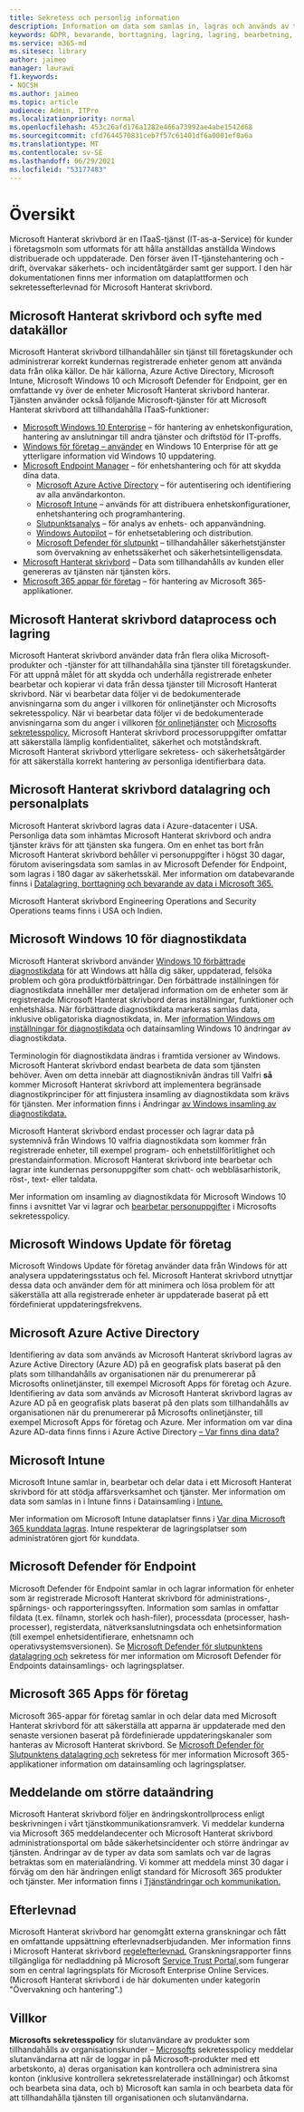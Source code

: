 ```yaml
---
title: Sekretess och personlig information
description: Information om data som samlas in, lagras och används av tjänsten
keywords: GDPR, bevarande, borttagning, lagring, lagring, bearbetning, säkerhet, granskning
ms.service: m365-md
ms.sitesec: library
author: jaimeo
manager: laurawi
f1.keywords:
- NOCSH
ms.author: jaimeo
ms.topic: article
audience: Admin, ITPro
ms.localizationpriority: normal
ms.openlocfilehash: 453c26afd176a1282e466a73992ae4abe1542d68
ms.sourcegitcommit: cfd7644570831ceb7f57c61401df6a0001ef0a6a
ms.translationtype: MT
ms.contentlocale: sv-SE
ms.lasthandoff: 06/29/2021
ms.locfileid: "53177483"
---
```

# <a name="overview"></a>Översikt

Microsoft Hanterat skrivbord är en ITaaS-tjänst (IT-as-a-Service) för kunder i företagsmoln som utformats för att hålla anställdas anställda Windows distribuerade och uppdaterade. Den förser även IT-tjänstehantering och -drift, övervakar säkerhets- och incidentåtgärder samt ger support. I den här dokumentationen finns mer information om dataplattformen och sekretessefterlevnad för Microsoft Hanterat skrivbord.

## <a name="microsoft-managed-desktop-data-sources-and-purpose"></a>Microsoft Hanterat skrivbord och syfte med datakällor

Microsoft Hanterat skrivbord tillhandahåller sin tjänst till företagskunder och administrerar korrekt kundernas registrerade enheter genom att använda data från olika källor. De här källorna, Azure Active Directory, Microsoft Intune, Microsoft Windows 10 och Microsoft Defender för Endpoint, ger en omfattande vy över de enheter Microsoft Hanterat skrivbord hanterar. Tjänsten använder också följande Microsoft-tjänster för att Microsoft Hanterat skrivbord att tillhandahålla ITaaS-funktioner:

- [Microsoft Windows 10 Enterprise](/windows/windows-10/) – för hantering av enhetskonfiguration, hantering av anslutningar till andra tjänster och driftstöd för IT-proffs.
- [Windows för företag – använder](/windows/deployment/update/waas-manage-updates-wufb) en Windows 10 Enterprise för att ge ytterligare information vid Windows 10 uppdatering. 
- [Microsoft Endpoint Manager](/mem/endpoint-manager-overview) – för enhetshantering och för att skydda dina data.
  - [Microsoft Azure Active Directory](/azure/active-directory/) – för autentisering och identifiering av alla användarkonton. 
  - [Microsoft Intune](/mem/intune/) – används för att distribuera enhetskonfigurationer, enhetshantering och programhantering.
  - [Slutpunktsanalys](/mem/analytics/overview) – för analys av enhets- och appanvändning.
  - [Windows Autopilot](/microsoft-365/windows/windows-autopilot) – för enhetsetablering och distribution.
  - [Microsoft Defender för slutpunkt](/microsoft-365/security/defender-endpoint/) – tillhandahåller säkerhetstjänster som övervakning av enhetssäkerhet och säkerhetsintelligensdata.
- [Microsoft Hanterat skrivbord](https://endpoint.microsoft.com/#home) – Data som tillhandahålls av kunden eller genereras av tjänsten när tjänsten körs.
- [Microsoft 365 appar för företag](https://www.microsoft.com/en-us/microsoft-365/enterprise/compare-office-365-plans?rtc=1) – för hantering av Microsoft 365-applikationer.

## <a name="microsoft-managed-desktop-data-process-and-storage"></a>Microsoft Hanterat skrivbord dataprocess och lagring

Microsoft Hanterat skrivbord använder data från flera olika Microsoft-produkter och -tjänster för att tillhandahålla sina tjänster till företagskunder. För att uppnå målet för att skydda och underhålla registrerade enheter bearbetar och kopierar vi data från dessa tjänster till Microsoft Hanterat skrivbord. När vi bearbetar data följer vi de bedokumenterade anvisningarna som du anger i villkoren för onlinetjänster och Microsofts sekretesspolicy. När vi bearbetar data följer vi de bedokumenterade anvisningarna som du anger i villkoren [för onlinetjänster](https://www.microsoft.com/licensing/product-licensing/products) och [Microsofts sekretesspolicy.](https://privacy.microsoft.com/privacystatement) Microsoft Hanterat skrivbord processoruppgifter omfattar att säkerställa lämplig konfidentialitet, säkerhet och motståndskraft. Microsoft Hanterat skrivbord ytterligare sekretess- och säkerhetsåtgärder för att säkerställa korrekt hantering av personliga identifierbara data. 


## <a name="microsoft-managed-desktop-data-storage-and-staff-location"></a>Microsoft Hanterat skrivbord datalagring och personalplats

Microsoft Hanterat skrivbord lagras data i Azure-datacenter i USA. Personliga data som inhämtas Microsoft Hanterat skrivbord och andra tjänster krävs för att tjänsten ska fungera. Om en enhet tas bort från Microsoft Hanterat skrivbord behåller vi personuppgifter i högst 30 dagar, förutom aviseringsdata som samlas in av Microsoft Defender för Endpoint, som lagras i 180 dagar av säkerhetsskäl. Mer information om databevarande finns i [Datalagring, borttagning och bevarande av data i Microsoft 365.](/compliance/assurance/assurance-data-retention-deletion-and-destruction-overview)

Microsoft Hanterat skrivbord Engineering Operations and Security Operations teams finns i USA och Indien. 

## <a name="microsoft-windows-10-diagnostic-data"></a>Microsoft Windows 10 för diagnostikdata

Microsoft Hanterat skrivbord använder [Windows 10 förbättrade diagnostikdata](/windows/privacy/windows-diagnostic-data) för att Windows att hålla dig säker, uppdaterad, felsöka problem och göra produktförbättringar. Den förbättrade inställningen för diagnostikdata innehåller mer detaljerad information om de enheter som är registrerade Microsoft Hanterat skrivbord deras inställningar, funktioner och enhetshälsa. När förbättrade diagnostikdata markeras samlas data, inklusive obligatoriska diagnostikdata, in. Mer [information Windows om inställningar för diagnostikdata](/windows/privacy/changes-to-windows-diagnostic-data-collection) och datainsamling Windows 10 ändringar av diagnostikdata.

Terminologin för diagnostikdata ändras i framtida versioner av Windows. Microsoft Hanterat skrivbord endast bearbeta de data som tjänsten behöver. Även om detta innebär att diagnostiknivån ändras till Valfri **så** kommer Microsoft Hanterat skrivbord att implementera begränsade diagnostikprinciper för att finjustera insamling av diagnostikdata som krävs för tjänsten. Mer information finns i Ändringar [av Windows insamling av diagnostikdata.](/windows/privacy/changes-to-windows-diagnostic-data-collection)

Microsoft Hanterat skrivbord endast processer och lagrar data på systemnivå från Windows 10 valfria diagnostikdata som kommer från registrerade enheter, till exempel program- och enhetstillförlitlighet och prestandainformation. Microsoft Hanterat skrivbord inte bearbetar och lagrar inte kundernas personuppgifter som chatt- och webbläsarhistorik, röst-, text- eller taldata. 

Mer information om insamling av diagnostikdata för Microsoft Windows 10 finns i avsnittet Var vi lagrar och [bearbetar personuppgifter](https://privacy.microsoft.com/privacystatement#mainwherewestoreandprocessdatamodule) i Microsofts sekretesspolicy.

## <a name="microsoft-windows-update-for-business"></a>Microsoft Windows Update för företag
Microsoft Windows Update för företag använder data från Windows för att analysera uppdateringsstatus och fel. Microsoft Hanterat skrivbord utnyttjar dessa data och använder dem för att minimera och lösa problem för att säkerställa att alla registrerade enheter är uppdaterade baserat på ett fördefinierat uppdateringsfrekvens.

## <a name="microsoft-azure-active-directory"></a>Microsoft Azure Active Directory
Identifiering av data som används av Microsoft Hanterat skrivbord lagras av Azure Active Directory (Azure AD) på en geografisk plats baserat på den plats som tillhandahålls av organisationen när du prenumererar på Microsofts onlinetjänster, till exempel Microsoft Apps för företag och Azure. Identifiering av data som används av Microsoft Hanterat skrivbord lagras av Azure AD på en geografisk plats baserat på den plats som tillhandahålls av organisationen när du prenumererar på Microsofts onlinetjänster, till exempel Microsoft Apps för företag och Azure. Mer information om var dina Azure AD-data finns finns i Azure Active Directory [– Var finns dina data?](https://msit.powerbi.com/view?r=eyJrIjoiODdjOWViZDctMWRhZS00ODUzLWI4MmQtNWM5NjBkZTBkNjFlIiwidCI6IjcyZjk4OGJmLTg2ZjEtNDFhZi05MWFiLTJkN2NkMDExZGI0NyIsImMiOjV9)

## <a name="microsoft-intune"></a>Microsoft Intune
Microsoft Intune samlar in, bearbetar och delar data i ett Microsoft Hanterat skrivbord för att stödja affärsverksamhet och tjänster. Mer information om data som samlas in i Intune finns i Datainsamling i [Intune.](/mem/intune/protect/privacy-data-collect) 

Mer information om Microsoft Intune dataplatser finns i [Var dina Microsoft 365 kunddata lagras](/microsoft-365/enterprise/o365-data-locations?view=o365-worldwide). Intune respekterar de lagringsplatser som administratören gjort för kunddata.

## <a name="microsoft-defender-for-endpoint"></a>Microsoft Defender för Endpoint
Microsoft Defender för Endpoint samlar in och lagrar information för enheter som är registrerade Microsoft Hanterat skrivbord för administrations-, spårnings- och rapporteringssyften. Information som samlas in omfattar fildata (t.ex. filnamn, storlek och hash-filer), processdata (processer, hash-processer), registerdata, nätverksanslutningsdata och enhetsinformation (till exempel enhetsidentifierare, enhetsnamn och operativsystemsversionen). Se [Microsoft Defender för slutpunktens datalagring och](/microsoft-365/security/defender-endpoint/data-storage-privacy?view=o365-worldwide#what-data-does-microsoft-defender-atp-collect) sekretess för mer information om Microsoft Defender för Endpoints datainsamlings- och lagringsplatser. 

## <a name="microsoft-365-apps-for-enterprise"></a> Microsoft 365 Apps för företag 
Microsoft 365-appar för företag samlar in och delar data med Microsoft Hanterat skrivbord för att säkerställa att apparna är uppdaterade med den senaste versionen baserat på fördefinierade uppdateringskanaler som hanteras av Microsoft Hanterat skrivbord. Se [Microsoft Defender för Slutpunktens datalagring och](/microsoft-365/security/defender-endpoint/data-storage-privacy?view=o365-worldwide#what-data-does-microsoft-defender-atp-collect) sekretess för mer information Microsoft 365-applikationer information om datainsamling och lagringsplatser.

## <a name="major-data-change-notification"></a>Meddelande om större dataändring
Microsoft Hanterat skrivbord följer en ändringskontrollprocess enligt beskrivningen i vårt tjänstkommunikationsramverk. Vi meddelar kunderna via Microsoft 365 meddelandecenter och Microsoft Hanterat skrivbord administrationsportal om både säkerhetsincidenter och större ändringar av tjänsten. Ändringar av de typer av data som samlats och var de lagras betraktas som en materialändring. Vi kommer att meddela minst 30 dagar i förväg om den här ändringen enligt standard för Microsoft 365 produkter och tjänster. Mer information finns i [Tjänständringar och kommunikation.](/microsoft-365/managed-desktop/service-description/servicechanges?view=o365-worldwide)

## <a name="compliance"></a>Efterlevnad
Microsoft Hanterat skrivbord har genomgått externa granskningar och fått en omfattande uppsättning efterlevnadserbjudanden. Mer information finns i Microsoft Hanterat skrivbord [regelefterlevnad.](/microsoft-365/managed-desktop/intro/compliance) Granskningsrapporter finns tillgängliga för nedladdning på Microsoft [Service Trust Portal,](https://aka.ms/stp)som fungerar som en central lagringsplats för Microsoft Enterprise Online Services. (Microsoft Hanterat skrivbord i de här dokumenten under kategorin "Övervakning och hantering".) 

## <a name="legal"></a>Villkor
**Microsofts sekretesspolicy** för slutanvändare av produkter som tillhandahålls av organisationskunder – [Microsofts](https://privacy.microsoft.com/privacystatement) sekretesspolicy meddelar slutanvändarna att när de loggar in på Microsoft-produkter med ett arbetskonto, a) deras organisation kan kontrollera och administrera sina konton (inklusive kontrollera sekretessrelaterade inställningar) och åtkomst och bearbeta sina data, och b) Microsoft kan samla in och bearbeta data för att tillhandahålla tjänsten till organisationen och slutanvändarna.
